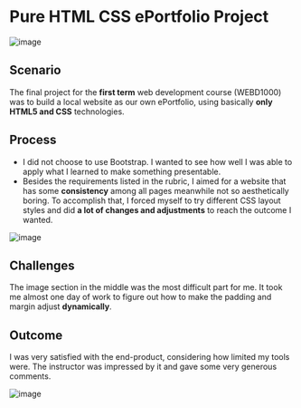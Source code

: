 # Pure HTML CSS ePortfolio Project
![image](https://user-images.githubusercontent.com/71286765/180055578-f48d66a9-b613-4baf-af84-cf3070f5ba4a.png)
## Scenario
The final project for the **first term** web development course (WEBD1000) was to build a local website as our own ePortfolio, using basically **only HTML5 and CSS** technologies.
## Process
- I did not choose to use Bootstrap. I wanted to see how well I was able to apply what I learned to make something presentable.
- Besides the requirements listed in the rubric, I aimed for a website that has some **consistency** among all pages meanwhile
 not so aesthetically boring. To accomplish that, I forced myself to try different CSS layout styles and did **a lot of changes and adjustments** to reach the outcome I wanted.

![image](https://user-images.githubusercontent.com/71286765/180057166-b5e91725-0ad4-47e5-b2c7-04b9fbc0b175.png)
## Challenges 
The image section in the middle was the most difficult part for me. It took me almost one day of work to figure out how to make the padding
 and margin adjust **dynamically**. 
## Outcome 
I was very satisfied with the end-product, considering how limited my tools were. The instructor was impressed by it and gave some very generous comments.

![image](https://user-images.githubusercontent.com/71286765/180058084-e68f439a-0fff-44ad-bdce-ba9f28264fcb.png)
